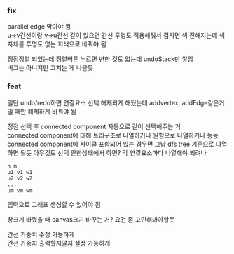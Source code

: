 ### fix
parallel edge 막아야 됨   
u->v간선이랑 v->u간선 같이 있으면 간선 투명도 적용해둬서 겹치면 색 진해지는데 색자체를 투명도 없는 회색으로 바꿔야 됨   

정점정렬 되있는데 정렬버튼 누르면 변한 것도 없는데 undoStack만 쌓임   
버그는 아니지만 고치는 게 나을듯   

### feat
일단 undo/redo하면 연결요소 선택 해제되게 해뒀는데 addvertex, addEdge같은거일 때만 해제하게 바꿔야 됨

정점 선택 후 connected component 자동으로 같이 선택해주는 거   
connected component에 대해 트리구조로 나열하거나 원형으로 나열하거나 등등   
connected component에 사이클 포함되어 있는 경우면 그냥 dfs tree 기준으로 나열하면 될듯
아무것도 선택 안한상태에서 하면? 각 연결요소마다 나열해야 되려나

```
n m
u1 v1 w1
u2 v2 w2
...
um vm wm
```
입력으로 그래프 생성할 수 있어야 됨   

창크기 바꼈을 때 canvas크기 바꾸는 거? 요건 좀 고민해봐야할듯   

간선 가중치 수정 가능하게   
간선 가중치 출력할지말지 설정 가능하게   
